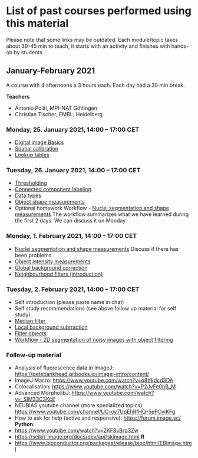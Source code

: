 # List of past courses performed using this material

Please note that some links may be outdated. Each module/topic takes about 30-45 min to teach, it starts with an activity and finishes with hands-on by students. 

## January-February 2021
A course with 4 afternoons a 3 hours each.  Each day had a 30 min break. 

**Teachers** 
 * Antonio Politi, MPI-NAT Göttingen
 * Christian Tischer, EMBL, Heidelberg

### Monday, 25. January 2021, 14:00 – 17:00 CET
 * [Digital image Basics](https://neubias.github.io/training-resources/pixels/index.html) 
 * [Spatial calibration](https://neubias.github.io/training-resources/spatial_calibration/index.html)
 * [Lookup tables](https://neubias.github.io/training-resources/lut/index.html)
	
### Tuesday, 26. January 2021, 14:00 – 17:00 CET
 * [Thresholding](https://neubias.github.io/training-resources/binarization/index.html)
 * [Connected component labeling](https://neubias.github.io/training-resources/connected_components/index.html)
 * [Data types](https://neubias.github.io/training-resources/datatypes/index.html)
 * [Object shape measurements](https://neubias.github.io/training-resources/measure_shapes/index.html)
 * Optional homework Workflow - [Nuclei segmentation and shape measurements](https://neubias.github.io/training-resources/workflow_segment_2d_nuclei_measure_shape/index.html)
The workflow summarizes what we have learned during the first 2 days.
We can discuss it on Monday


### Monday, 1. February 2021, 14:00 – 17:00 CET
 * [Nuclei segmentation and shape measurements](https://neubias.github.io/training-resources/workflow_segment_2d_nuclei_measure_shape/index.html) Discuss if there has been problems 
 * [Object intensity measurements](https://neubias.github.io/training-resources/measure_intensities/index.html)
 * [Global background correction](https://neubias.github.io/training-resources/global_background_correction/index.html)
 * [Neighbourhood filters (introduction)](https://neubias.github.io/training-resources/filter_neighbourhood/index.html)

### Tuesday, 2. February 2021, 14:00 – 17:00 CET
 * Self introduction (please paste name in chat)
 * Self study recommendations (see above follow up material for self study)
 * [Median filter](https://neubias.github.io/training-resources/median_filter/index.html)
 * [Local background subtraction](https://neubias.github.io/training-resources/local_background_correction/index.html)
 * [Filter objects](https://neubias.github.io/training-resources/filter_objects/index.html)
 * [Workflow - 2D segmentation of noisy images with object filtering](https://neubias.github.io/training-resources/workflow_segment_2d_noisy_nuclei_filter_objects_measure_shape/index.html)
 
 
 ### Follow-up material
* Analysis of fluorescence data in ImageJ:  https://petebankhead.gitbooks.io/imagej-intro/content/
* ImageJ Macro: https://www.youtube.com/watch?v=o8tfkdcd3DA
* Colocalisation: https://www.youtube.com/watch?v=P2JvFe0hB_M
* Advanced MorpholibJ: https://www.youtube.com/watch?v=_SiM33C3KcE
* NEUBIAS youtube channel (more specialized topics): https://www.youtube.com/channel/UC-oy7UpEhRfHQ-5ePCviKFg
* How to ask for help (active and responsive): https://forum.image.sc/
**Python:**
* https://www.youtube.com/watch?v=2KF8vBrp3Zw
* https://scikit-image.org/docs/dev/api/skimage.html
**R**
* https://www.bioconductor.org/packages/release/bioc/html/EBImage.html
